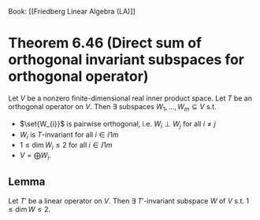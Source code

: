 Book: [[Friedberg Linear Algebra (LA)]]
# Theorem 6.46 (Direct sum of orthogonal invariant subspaces for orthogonal operator)
Let $V$ be a nonzero finite-dimensional real inner product space.
Let $T$ be an orthogonal operator on $V$.
Then $\exists$ subspaces $W_{1},\dots,W_{m}\subseteq V$ s.t.
- $\set{W_{i}}$ is pairwise orthogonal, i.e. $W_{i}\perp W_{j}$ for all $i\neq j$
- $W_{i}$ is $T$-invariant for all $i\in\ii{1}{m}$
- $1 \leq \dim W_{i}\leq 2$ for all $i\in\ii{1}{m}$
- $V=\bigoplus W_{i}$.
## Lemma
Let $T'$ be a linear operator on $V$.
Then $\exists$ $T'$-invariant subspace $W$ of $V$ s.t. $1\leq \dim W\leq 2$.